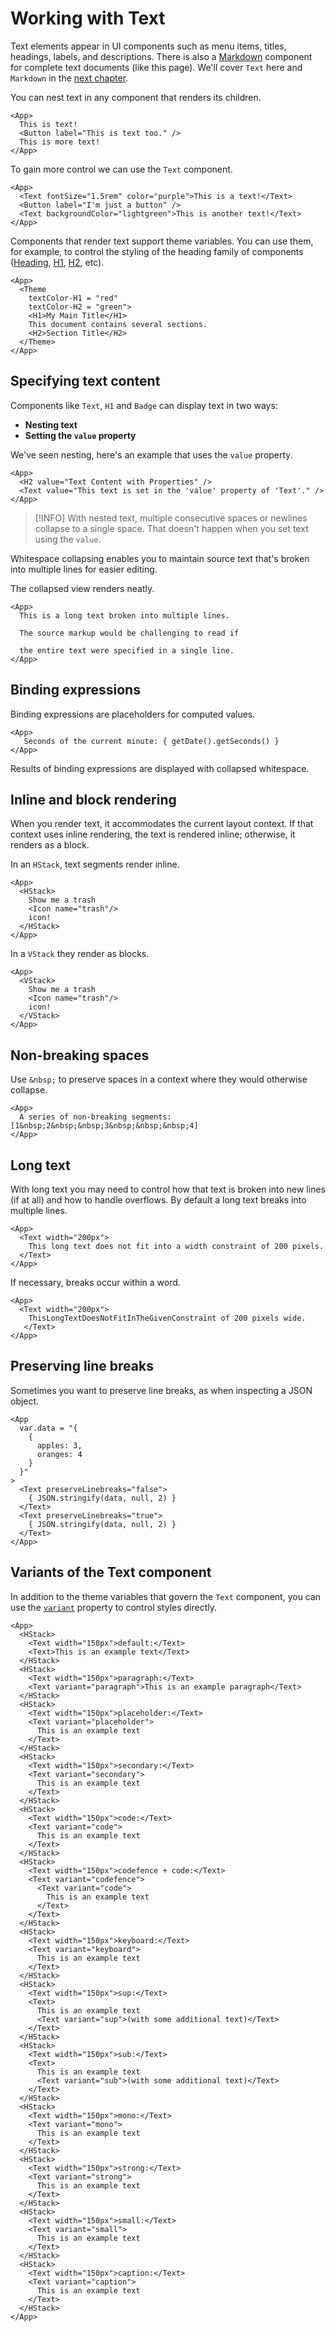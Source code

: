 # Working with Text

Text elements appear in UI components such as menu items, titles, headings, labels, and descriptions. There is also a [Markdown](/components/Markdown) component for complete text documents (like this page). We'll cover `Text` here and `Markdown` in the [next chapter](/working-with-markdown).

You can nest text in any component that renders its children.


```xmlui-pg display name="Example: displaying text"
<App>
  This is text!
  <Button label="This is text too." />
  This is more text!
</App>
```

To gain more control we can use the  `Text` component.

```xmlui-pg display name="Example: Using the Text component"
<App>
  <Text fontSize="1.5rem" color="purple">This is a text!</Text>
  <Button label="I'm just a button" />
  <Text backgroundColor="lightgreen">This is another text!</Text>
</App>
```

Components that render text support theme variables. You can use them, for example, to control the styling of the heading family of components ([Heading](/components/Heading), [H1](/components/H1), [H2](/components/H2), etc).

```xmlui-pg display name="Example: Text can be styled"
<App>
  <Theme
    textColor-H1 = "red"
    textColor-H2 = "green">
    <H1>My Main Title</H1>
    This document contains several sections.
    <H2>Section Title</H2>
  </Theme>
</App>
```

## Specifying text content

Components like `Text`, `H1` and `Badge` can display text in two ways:

- **Nesting text**
- **Setting the `value` property**

We've seen nesting, here's an example that uses the `value` property.

```xmlui-pg display name="Example: Text and the value property"
<App>
  <H2 value="Text Content with Properties" />
  <Text value="This text is set in the 'value' property of 'Text'." />
</App>
```

>[!INFO]
> With nested text, multiple consecutive spaces or newlines collapse to a single space. That doesn't happen when you set text using the `value`.

Whitespace collapsing enables you to maintain source text that's broken into multiple lines for easier editing.

The collapsed view renders neatly.

```xmlui-pg display name="Example: whitespace collapsing"
<App>
  This is a long text broken into multiple lines.

  The source markup would be challenging to read if

  the entire text were specified in a single line.
</App>
```


## Binding expressions

Binding expressions are placeholders for computed values.


```xmlui-pg display name="Try the reset button!"
<App>
   Seconds of the current minute: { getDate().getSeconds() }
</App>
```

Results of binding expressions are displayed with collapsed whitespace.


## Inline and block rendering

When you render text, it accommodates the current layout context. If that context uses inline rendering, the text is rendered inline; otherwise, it renders as a block.

In an `HStack`, text segments render inline.

```xmlui-pg copy display name="Example: inline rendering"
<App>
  <HStack>
    Show me a trash
    <Icon name="trash"/>
    icon!
  </HStack>
</App>
```



In a `VStack` they render as blocks.

```xmlui-pg copy display name="Example: block rendering"
<App>
  <VStack>
    Show me a trash
    <Icon name="trash"/>
    icon!
  </VStack>
</App>
```

## Non-breaking spaces

Use `&nbsp;` to preserve spaces in a context where they would otherwise collapse.

```xmlui-pg copy display name="Example: non-breaking spaces"
<App>
  A series of non-breaking segments: [1&nbsp;2&nbsp;&nbsp;3&nbsp;&nbsp;&nbsp;4]
</App>
```


## Long text

With long text you may need to control how that text is broken into new lines (if at all) and how to handle overflows. By default a long text breaks into multiple lines.

```xmlui-pg copy display name="Example: text breaks into multiple lines"
<App>
  <Text width="200px">
    This long text does not fit into a width constraint of 200 pixels.
  </Text>
</App>
```

If necessary, breaks occur within a word.

```xmlui-pg copy display name="Example: break within a word"
<App>
  <Text width="200px">
    ThisLongTextDoesNotFitInTheGivenConstraint of 200 pixels wide.
   </Text>
</App>
```

## Preserving line breaks

Sometimes you want to preserve line breaks, as when inspecting a JSON object.

```xmlui-pg copy display name="Example: preserving line breaks" /preserveLinebreaks="true"/
<App
  var.data = "{
    {
      apples: 3,
      oranges: 4
    }
  }"
>
  <Text preserveLinebreaks="false">
    { JSON.stringify(data, null, 2) }
  </Text>
  <Text preserveLinebreaks="true">
    { JSON.stringify(data, null, 2) }
  </Text>
</App>
```

## Variants of the Text component

In addition to the theme variables that govern the `Text` component, you can use the [`variant`](/components/Text#variant) property to control styles directly.

```xmlui-pg
<App>
  <HStack>
    <Text width="150px">default:</Text>
    <Text>This is an example text</Text>
  </HStack>
  <HStack>
    <Text width="150px">paragraph:</Text>
    <Text variant="paragraph">This is an example paragraph</Text>
  </HStack>
  <HStack>
    <Text width="150px">placeholder:</Text>
    <Text variant="placeholder">
      This is an example text
    </Text>
  </HStack>
  <HStack>
    <Text width="150px">secondary:</Text>
    <Text variant="secondary">
      This is an example text
    </Text>
  </HStack>
  <HStack>
    <Text width="150px">code:</Text>
    <Text variant="code">
      This is an example text
    </Text>
  </HStack>
  <HStack>
    <Text width="150px">codefence + code:</Text>
    <Text variant="codefence">
      <Text variant="code">
        This is an example text
      </Text>
    </Text>
  </HStack>
  <HStack>
    <Text width="150px">keyboard:</Text>
    <Text variant="keyboard">
      This is an example text
    </Text>
  </HStack>
  <HStack>
    <Text width="150px">sup:</Text>
    <Text>
      This is an example text
      <Text variant="sup">(with some additional text)</Text>
    </Text>
  </HStack>
  <HStack>
    <Text width="150px">sub:</Text>
    <Text>
      This is an example text
      <Text variant="sub">(with some additional text)</Text>
    </Text>
  </HStack>
  <HStack>
    <Text width="150px">mono:</Text>
    <Text variant="mono">
      This is an example text
    </Text>
  </HStack>
  <HStack>
    <Text width="150px">strong:</Text>
    <Text variant="strong">
      This is an example text
    </Text>
  </HStack>
  <HStack>
    <Text width="150px">small:</Text>
    <Text variant="small">
      This is an example text
    </Text>
  </HStack>
  <HStack>
    <Text width="150px">caption:</Text>
    <Text variant="caption">
      This is an example text
    </Text>
  </HStack>
</App>
```

